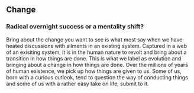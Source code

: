 ## Change
### Radical overnight success or a mentality shift?

Bring about the change you want to see is what most say when we have heated discussions with ailments in an existing system. Captured in a web of an exisiting system, it is in the human nature to revolt and bring about a transition in how things are done. This is what we label as evolution and bringing about a change in how things are done. Over the millions of years of human existence, we pick up how things are given to us. Some of us, born with a curious outlook, tend to question the way of conducting things and some of us with a rather easy take on life, submit to it. 

